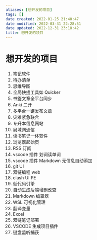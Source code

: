 ```yaml
---
aliases: [想开发的项目]
tags: []
date created: 2022-01-25 21:40:47
date modified: 2022-03-31 22:28:51
date updated: 2022-12-31 23:18:42
title: 想开发的项目
---
```


# 想开发的项目

1. 笔记软件
2. 待办清单
3. 思维导图
4. 全局快捷工具如 Quicker
5. 书签文章全平台同步
6. Anki 二开
7. 多平台一键发布文章
8. 灾难紧急联合
9. 专升本信息网站
10. 局域网通信
11. 读书笔记一体软件
12. 浏览器起始页
13. RSS 订阅
14. vscode 插件 划词读单词
15. vscode 插件 Markdown 元信息自动添加
16. git UI
17. 双链编程 web
18. clash UI PE
19. 低代码引擎
20. 自动生成后端增删改查
21. Markdown 编辑器
22. WSL 可视化管理
23. 翻译变量
24. Excel
25. 双链笔记部署
26. VSCODE 生成项目插件
27. 键盘监听捕获

